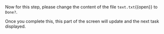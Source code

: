 Now for this step, please change the content of the file `text.txt`{{open}} to ```Done?```.

Once you complete this, this part of the screen will update and the next task displayed.
